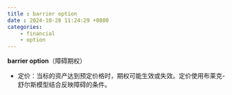 ```yaml
---
title : barrier option 
date : 2024-10-28 11:24:29 +0800
categories: 
    - financial
    - option
---
```


**barrier option**（障碍期权）  
   - 定价：当标的资产达到预定价格时，期权可能生效或失效。定价使用布莱克-舒尔斯模型结合反映障碍的条件。